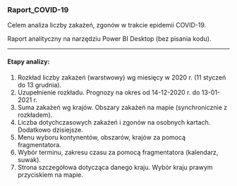 ### Raport_COVID-19
Celem analiza liczby zakażeń, zgonów w trakcie epidemii COVID-19.

Raport analityczny na narzędziu Power BI Desktop (bez pisania kodu).

---

#### Etapy analizy:
<ol>
  <li>Rozkład liczby zakażeń (warstwowy) wg miesięcy w 2020 r. (11 styczeń do 13 grudnia).</li>
  <li>Uzupełnienie rozkładu. Prognozy na okres od 14-12-2020 r. do 13-01-2021 r.</li>
  <li>Suma zakażeń wg krajów. Obszary zakażeń na mapie (synchronicznie z rozkładem). </li>
  <li>Liczba dotychczasowych zakażeń i zgonów na osobnych kartach. Dodatkowo dzisiejsze.</li>
  <li>Menu wyboru kontynentów, obszarów, krajów za pomocą fragmentatora.</li>
  <li>Wybór terminu, zakresu czasu za pomocą fragmentatora (kalendarz, suwak).</li>
  <li>Strona szczegółowa dotycząca danego kraju. Wybór kraju prawym przyciskiem na mapie.</li>
</ol>


